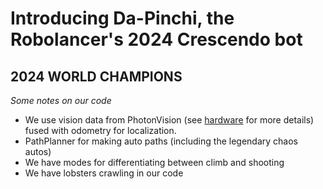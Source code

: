 # Introducing Da-Pinchi, the Robolancer's 2024 Crescendo bot

## 2024 WORLD CHAMPIONS 

*Some notes on our code*

- We use vision data from PhotonVision (see [hardware](https://github.com/RoboLancers/RoboLancers-Hardware) for more details) fused with odometry for localization.
- PathPlanner for making auto paths (including the legendary chaos autos)
- We have modes for differentiating between climb and shooting
- We have lobsters crawling in our code


